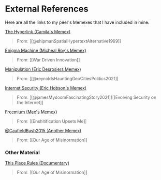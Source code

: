 # External References

Here are all the links to my peer's Memexes that I have included in mine.

[The Hyperlink (Camila's Memex)](https://camiregu.github.io/camila-memex/website/3-atomic_notes/the-hyperlink.html#)
> From: [[@shipmanSpatialHypertextAlternative1999]]

[Enigma Machine (Micheal Roy's Memex)](https://themike92.github.io/memex-HIST1900/Thoughts/Cryptology/Enigma%20Machine/)
> From: [[War Driven Innovation]]

[Manipulation (Eric Desrosiers Memex)](https://glng3r.github.io/memex/%40UMNEvolutionInternet%20folder/Manipulation/#source)
> From: [[@reynoldsHauntingGeoCitiesPolitics2021]]

[Internet Security (Eric Hobson's Memex)](https://erichobson.com/memex/note/Internet-Security)
> From: [[@jamesMydoomFascinatingStory2021]][[Evolving Security on the Internet]]

[Freemium (Max's Memex)](https://maxthebeast300.github.io/Hist1900memex/thoughts/atomicNotes/Freemium/)
> From: [[Enshitification Upsets Me]]

[@CaufieldBush2015 (Another Memex)](https://kkojan.github.io/memex/my_sources/%40CaufieldBush2015/)
> From: [[Our Age of Misinormation]]

### Other Material

[This Place Rules (Documentary)](https://www.imdb.com/title/tt23950956/)
> From: [[Our Age of Misinormation]]